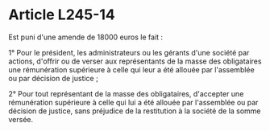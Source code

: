 # Article L245-14

Est puni d'une amende de 18000 euros le fait :

1° Pour le président, les administrateurs ou les gérants d'une société par actions, d'offrir ou de verser aux représentants de la masse des obligataires une rémunération supérieure à celle qui leur a été allouée par l'assemblée ou par décision de justice ;

2° Pour tout représentant de la masse des obligataires, d'accepter une rémunération supérieure à celle qui lui a été allouée par l'assemblée ou par décision de justice, sans préjudice de la restitution à la société de la somme versée.
